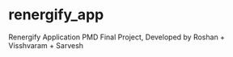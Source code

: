 # renergify_app
Renergify Application PMD Final Project, Developed by Roshan + Visshvaram + Sarvesh
